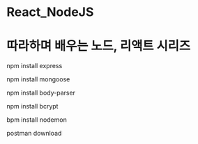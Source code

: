 # React_NodeJS

# 따라하며 배우는 노드, 리액트 시리즈
npm install express

npm install mongoose

npm install body-parser

npm install bcrypt

bpm install nodemon

postman download

